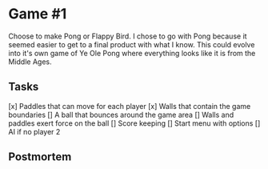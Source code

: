 # Game #1
Choose to make Pong or Flappy Bird. I chose to go with Pong because it seemed easier to get to a final product with what I know. 
This could evolve into it's own game of Ye Ole Pong where everything looks like it is from the Middle Ages.

## Tasks
[x] Paddles that can move for each player
[x] Walls that contain the game boundaries
[] A ball that bounces around the game area
[] Walls and paddles exert force on the ball
[] Score keeping
[] Start menu with options
[] AI if no player 2


## Postmortem